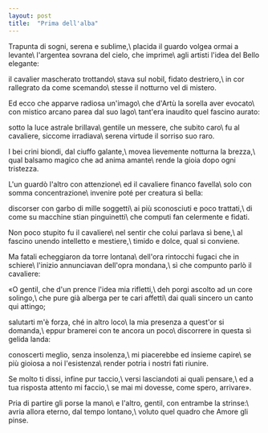 ```yaml
---
layout: post
title:  "Prima dell'alba"
---
```


Trapunta di sogni, serena e sublime,\\
placida il guardo volgea ormai a levante\\
l'argentea sovrana del cielo, che imprime\\
agli artisti l'idea del Bello elegante:

il cavalier mascherato trottando\\
stava sul nobil, fidato destriero,\\
in cor rallegrato da come scemando\\
stesse il notturno vel di mistero.

Ed ecco che apparve radiosa un'imago\\
che d'Artù la sorella aver evocato\\
con mistico arcano parea dal suo lago\\
tant'era inaudito quel fascino aurato:

sotto la luce astrale brillava\\
gentile un messere, che subito caro\\
fu al cavaliere, siccome irradiava\\
serena virtude il sorriso suo raro.

I bei crini biondi, dal ciuffo galante,\\
movea lievemente notturna la brezza,\\
qual balsamo magico che ad anima amante\\
rende la gioia dopo ogni tristezza.

L'un guardò l'altro con attenzione\\
ed il cavaliere financo favella\\
solo con somma concentrazione\\
invenire poté per creatura sì bella:

discorser con garbo di mille soggetti\\
ai più sconosciuti e poco trattati,\\
di come su macchine stian pinguinetti\\
che computi fan celermente e fidati.

Non poco stupito fu il cavaliere\\
nel sentir che colui parlava sì bene,\\
al fascino unendo intelletto e mestiere,\\
timido e dolce, qual si conviene.

Ma fatali echeggiaron da torre lontana\\
dell'ora rintocchi fugaci che in schiere\\
l'inizio annunciavan dell'opra mondana,\\
sì che compunto parlò il cavaliere:

«O gentil, che d'un prence l'idea mia rifletti,\\
deh porgi ascolto ad un core solingo,\\
che pure già alberga per te cari affetti\\
dai quali sincero un canto qui attingo;

salutarti m'è forza, ché in altro loco\\
la mia presenza a quest'or si domanda,\\
eppur bramerei con te ancora un poco\\
discorrere in questa sì gelida landa:

conoscerti meglio, senza insolenza,\\
mi piacerebbe ed insieme capire\\
se più gioiosa a noi l'esistenza\\
render potria i nostri fati riunire.

Se molto ti dissi, infine pur taccio,\\
versi lasciandoti ai quali pensare,\\
ed a tua risposta attento mi faccio,\\
se mai mi dovesse, come spero, arrivare».

Pria di partire gli porse la mano\\
e l'altro, gentil, con entrambe la strinse:\\
avria allora eterno, dal tempo lontano,\\
voluto quel quadro che Amore gli pinse.
